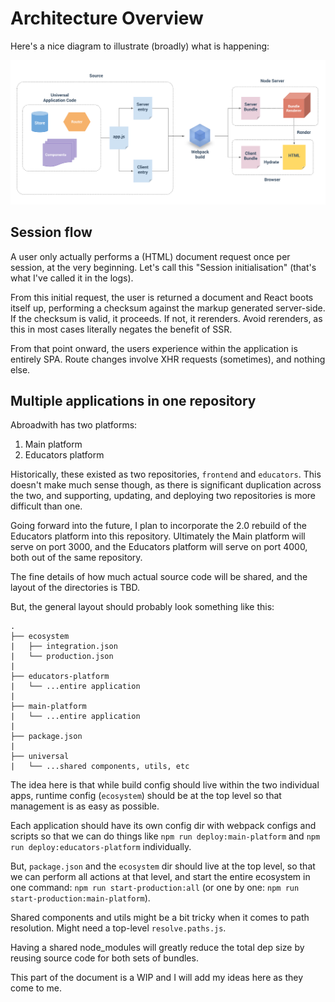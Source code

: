 # Architecture Overview

Here's a nice diagram to illustrate (broadly) what is happening:

![Overview](./img/architecture-overview.png)

## Session flow

A user only actually performs a (HTML) document request once per session, at the very beginning. Let's call this "Session initialisation" (that's what I've called it in the logs).

From this initial request, the user is returned a document and React boots itself up, performing a checksum against the markup generated server-side. If the checksum is valid, it proceeds. If not, it rerenders. Avoid rerenders, as this in most cases literally negates the benefit of SSR.

From that point onward, the users experience within the application is entirely SPA. Route changes involve XHR requests (sometimes), and nothing else.

## Multiple applications in one repository

Abroadwith has two platforms:

1. Main platform
2. Educators platform

Historically, these existed as two repositories, `frontend` and `educators`. This doesn't make much sense though, as there is significant duplication across the two, and supporting, updating, and deploying two repositories is more difficult than one.

Going forward into the future, I plan to incorporate the 2.0 rebuild of the Educators platform into this repository. Ultimately the Main platform will serve on port 3000, and the Educators platform will serve on port 4000, both out of the same repository.

The fine details of how much actual source code will be shared, and the layout of the directories is TBD.

But, the general layout should probably look something like this:

```
.
├── ecosystem
|   ├── integration.json
|   └── production.json
|
├── educators-platform
|   └── ...entire application
|
├── main-platform
|   └── ...entire application
|
├── package.json
|
├── universal
|   └── ...shared components, utils, etc
```

The idea here is that while build config should live within the two individual apps, runtime config (`ecosystem`) should be at the top level so that management is as easy as possible.

Each application should have its own config dir with webpack configs and scripts so that we can do things like `npm run deploy:main-platform` and `npm run deploy:educators-platform` individually.

But, `package.json` and the `ecosystem` dir should live at the top level, so that we can perform all actions at that level, and start the entire ecosystem in one command: `npm run start-production:all` (or one by one: `npm run start-production:main-platform`).

Shared components and utils might be a bit tricky when it comes to path resolution. Might need a top-level `resolve.paths.js`.

Having a shared node_modules will greatly reduce the total dep size by reusing source code for both sets of bundles.

This part of the document is a WIP and I will add my ideas here as they come to me.
